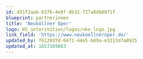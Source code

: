 ```yaml
---
id: d31f2aab-8376-4e0f-8b32-727a8db6871f
blueprint: partnerinnen
title: 'Neuköllner Oper'
logo: 05_unterstützen/logos/nko_logo.jpg
link_field: 'https://www.neukoellneroper.de/'
updated_by: f6128d7d-0471-44e5-b89a-e3213d7a0925
updated_at: 1657369883
---
```


